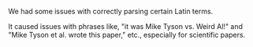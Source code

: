 We had some issues with correctly parsing certain Latin terms.

It caused issues with phrases like, "it was Mike Tyson vs. Weird Al!" and "Mike Tyson et al. wrote this paper," etc., especially for scientific papers.
